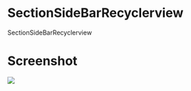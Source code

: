 # SectionSideBarRecyclerview
SectionSideBarRecyclerview

# Screenshot

![](https://github.com/pravinkakde003/SectionedSideBarRecyclerView/blob/master/Screenshot/Screenshot_20200410-113949.jpg)
